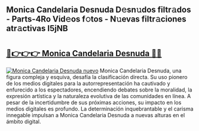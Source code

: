 ## Monica Candelaria Desnuda D𝚎sn𝚞dos filtr𝚊dos - Parts-4Ro Vid𝚎os f𝚘tos - N𝚞evas filtr𝚊ciones atr𝚊ctivas I5jNB

# <h2><a href="http://mb9ggiz.tromn.icu/?c=Monica+Candelaria+Desnuda">🔗👉👉👉 Monica Candelaria Desnuda 🔗🔗</a></h2>

[![Monica Candelaria Desnuda nuevo](https://i.imgur.com/pEAQMta.gif)](http://mb9ggiz.tromn.icu/?c=Monica+Candelaria+Desnuda)
Monica Candelaria Desnuda, una figura compleja y esquiva, desafía la clasificación directa. Su uso pionero de los medios digitales para la autorrepresentación ha cautivado y enfurecido a los espectadores, encendiendo debates sobre la moralidad, la expresión artística y la naturaleza evolutiva de las comunidades en línea. A pesar de la incertidumbre de sus próximas acciones, su impacto en los medios digitales es profundo. La determinación inquebrantable y el carisma innegable impulsan a Monica Candelaria Desnuda a nuevas alturas en el ámbito digital.
